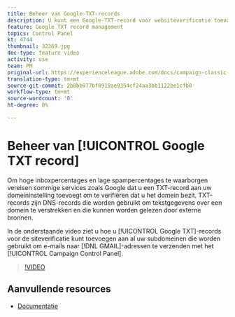```yaml
---
title: Beheer van Google-TXT-records
description: U kunt een Google-TXT-record voor websiteverificatie toevoegen aan al uw subdomeinen die worden gebruikt om e-mails naar GMAIL-adressen te verzenden via het Configuratiescherm van Campaign.
feature: Google TXT record management
topics: Control Panel
kt: 4744
thumbnail: 32369.jpg
doc-type: feature video
activity: use
team: PM
original-url: https://experienceleague.adobe.com/docs/campaign-classic-learn/tutorials/administrating/control-panel-acc/google-txt-record-management.html
translation-type: tm+mt
source-git-commit: 2b8bb977bf8919ae9354cf24aa3bb1122be1cfb0
workflow-type: tm+mt
source-wordcount: '0'
ht-degree: 0%

---
```



# Beheer van [!UICONTROL Google TXT record]

Om hoge inboxpercentages en lage spampercentages te waarborgen vereisen sommige services zoals Google dat u een TXT-record aan uw domeininstelling toevoegt om te verifiëren dat u het domein bezit. TXT-records zijn DNS-records die worden gebruikt om tekstgegevens over een domein te verstrekken en die kunnen worden gelezen door externe bronnen.

In de onderstaande video ziet u hoe u [!UICONTROL Google TXT]-records voor de siteverificatie kunt toevoegen aan al uw subdomeinen die worden gebruikt om e-mails naar [!DNL GMAIL]-adressen te verzenden met het [!UICONTROL Campaign Control Panel].

>[!VIDEO](https://video.tv.adobe.com/v/32369?quality=12)

## Aanvullende resources

* [Documentatie](https://docs.adobe.com/content/help/nl-NL/control-panel/using/subdomains-and-certificates/managing-txt-records.html)
